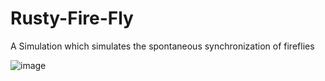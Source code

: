 # Rusty-Fire-Fly
A Simulation which simulates the spontaneous synchronization of fireflies


![image](https://github.com/SpaceNerde/Rusty-Fire-Fly/assets/71553327/d1abb3e9-64b2-4904-8ed3-99388b20a668)
